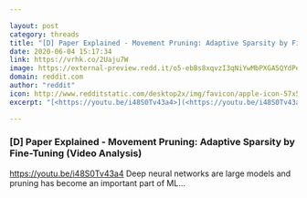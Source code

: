 ```yaml
---

layout: post
category: threads
title: "[D] Paper Explained - Movement Pruning: Adaptive Sparsity by Fine-Tuning (Video Analysis)"
date: 2020-06-04 15:17:34
link: https://vrhk.co/2Uaju7W
image: https://external-preview.redd.it/o5-ebBs8xqvzI3qNiYwMbPXGA5QYdPe9LzwQXXhjjA4.jpg?width=480&height=251.308900524&auto=webp&crop=480:251.308900524,smart&s=620ba8faaecceba0729a9a8d07cad1414b98ce8a
domain: reddit.com
author: "reddit"
icon: http://www.redditstatic.com/desktop2x/img/favicon/apple-icon-57x57.png
excerpt: "[<https://youtu.be/i48S0Tv43a4>](<https://youtu.be/i48S0Tv43a4>) Deep neural networks are large models and pruning has become an important part of ML..."

---
```


### [D] Paper Explained - Movement Pruning: Adaptive Sparsity by Fine-Tuning (Video Analysis)

[<https://youtu.be/i48S0Tv43a4>](<https://youtu.be/i48S0Tv43a4>) Deep neural networks are large models and pruning has become an important part of ML...